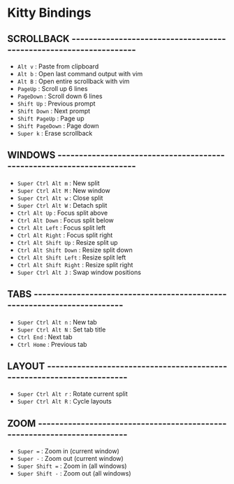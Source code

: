 # Kitty Bindings

## SCROLLBACK ------------------------------------------------------------------

- `Alt v`                : Paste from clipboard
- `Alt b`                : Open last command output with vim
- `Alt B`                : Open entire scrollback with vim
- `PageUp`               : Scroll up 6 lines
- `PageDown`             : Scroll down 6 lines
- `Shift Up`             : Previous prompt
- `Shift Down`           : Next prompt
- `Shift PageUp`         : Page up
- `Shift PageDown`       : Page down
- `Super k`              : Erase scrollback

## WINDOWS ---------------------------------------------------------------------

- `Super Ctrl Alt m`     : New split
- `Super Ctrl Alt M`     : New window
- `Super Ctrl Alt w`     : Close split
- `Super Ctrl Alt W`     : Detach split
- `Ctrl Alt Up`          : Focus split above
- `Ctrl Alt Down`        : Focus split below
- `Ctrl Alt Left`        : Focus split left
- `Ctrl Alt Right`       : Focus split right
- `Ctrl Alt Shift Up`    : Resize split up
- `Ctrl Alt Shift Down`  : Resize split down
- `Ctrl Alt Shift Left`  : Resize split left
- `Ctrl Alt Shift Right` : Resize split right
- `Super Ctrl Alt J`     : Swap window positions

## TABS ------------------------------------------------------------------------

- `Super Ctrl Alt n`     : New tab
- `Super Ctrl Alt N`     : Set tab title
- `Ctrl End`             : Next tab
- `Ctrl Home`            : Previous tab

## LAYOUT ----------------------------------------------------------------------

- `Super Ctrl Alt r`     : Rotate current split
- `Super Ctrl Alt R`     : Cycle layouts

## ZOOM ------------------------------------------------------------------------

- `Super =`              : Zoom in (current window)
- `Super -`              : Zoom out (current window)
- `Super Shift =`        : Zoom in (all windows)
- `Super Shift -`        : Zoom out (all windows)
